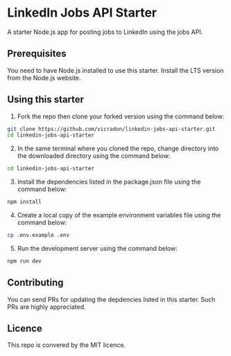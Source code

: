 # LinkedIn Jobs API Starter
A starter Node.js app for posting jobs to LinkedIn using the jobs API.

## Prerequisites

You need to have Node.js installed to use this starter. Install the LTS version from the Node.js website. 
## Using this starter

1. Fork the repo then clone your forked version using the command below:

```bash
git clone https://github.com/vicradon/linkedin-jobs-api-starter.git
cd linkedin-jobs-api-starter
```

2. In the same terminal where you cloned the repo, change directory into the downloaded directory using the command below:

```bash
cd linkedin-jobs-api-starter
```

3. Install the dependencies listed in the package.json file using the command below:

```bash
npm install
```

4. Create a local copy of the example environment variables file using the command below:

```bash
cp .env.example .env
```

5. Run the development server using the command below:

```bash
npm run dev
```

## Contributing

You can send PRs for updating the depdencies listed in this starter. Such PRs are highly appreciated.

## Licence
This repo is convered by the MIT licence.